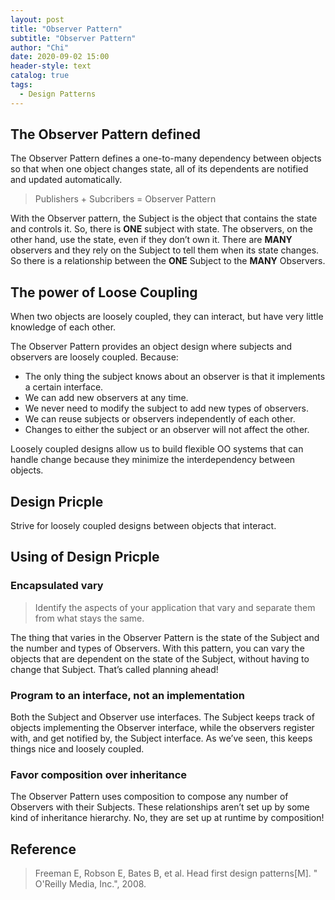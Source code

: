 ```yaml
---
layout: post
title: "Observer Pattern"
subtitle: "Observer Pattern"
author: "Chi"
date: 2020-09-02 15:00
header-style: text
catalog: true
tags:
  - Design Patterns
---
```


## The Observer Pattern defined

The Observer Pattern defines a one-to-many dependency between objects so that when one object changes state, all of its dependents are
notified and updated automatically.

> Publishers + Subcribers = Observer Pattern

With the Observer pattern, the Subject is the object that contains the state and controls it. So, there is **ONE** subject with state. The observers, on the other hand, use the state, even if they don’t own it. There are **MANY** observers and they rely on the Subject to tell them when its state changes. So there is a relationship between the **ONE** Subject to the **MANY** Observers.

## The power of Loose Coupling

When two objects are loosely coupled, they can interact, but have very little knowledge of each other.

The Observer Pattern provides an object design where subjects and observers are loosely coupled. Because:

- The only thing the subject knows about an observer is that it implements a certain interface.
- We can add new observers at any time.
- We never need to modify the subject to add new types of observers.
- We can reuse subjects or observers independently of each other.
- Changes to either the subject or an observer will not affect the other.

Loosely coupled designs allow us to build flexible OO systems that can handle change because they minimize the interdependency between objects.

## Design Pricple

Strive for loosely coupled designs between objects that interact.

## Using of Design Pricple

### Encapsulated vary

> Identify the aspects of your application that vary and separate them from what stays the same.

The thing that varies in the Observer Pattern is the state of the Subject and the number and types of Observers. With this pattern, you can vary the objects that are dependent on the state of the Subject, without having to change that Subject. That’s called planning ahead!

### Program to an interface, not an implementation

Both the Subject and Observer use interfaces. The Subject keeps track of objects implementing the Observer interface, while the observers register with, and get notified by, the Subject interface. As we’ve seen, this keeps things nice and loosely coupled.

### Favor composition over inheritance

The Observer Pattern uses composition to compose any number of Observers with their Subjects. These relationships aren’t set up by some kind of inheritance hierarchy. No, they are set up at runtime by composition!

## Reference

> Freeman E, Robson E, Bates B, et al. Head first design patterns[M]. " O'Reilly Media, Inc.", 2008.
